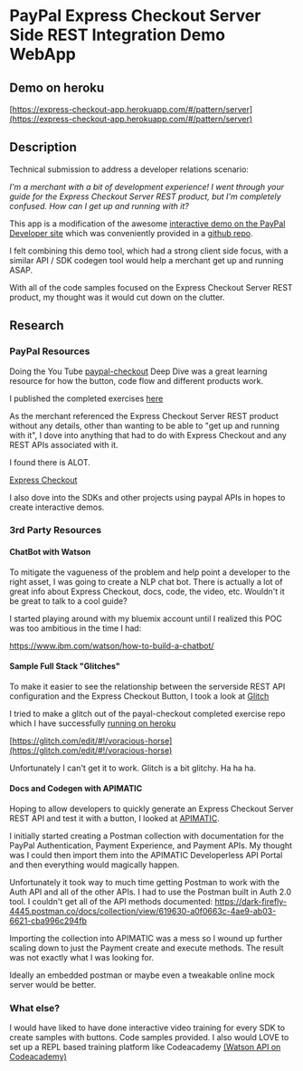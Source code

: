 # PayPal Express Checkout Server Side REST Integration Demo WebApp

## Demo on heroku
[https://express-checkout-app.herokuapp.com/#/pattern/server](https://express-checkout-app.herokuapp.com/#/pattern/server)

## Description

Technical submission to address a developer relations scenario: 

*I'm a merchant with a bit of development experience! I went through your guide for the Express Checkout Server REST product, but I'm completely confused. How can I get up and running with it?*

This app is a modification of the awesome [interactive demo on the PayPal Developer site](https://developer.paypal.com/demo/checkout/#/pattern/client) which was conveniently provided in a [github repo](https://github.com/paypal/paypal-checkout-demo).

I felt combining this demo tool, which had a strong client side focus, with a similar API / SDK codegen tool would help a merchant get up and running ASAP.

With all of the code samples focused on the Express Checkout Server REST product, my thought was it would cut down on the clutter.

## Research

### PayPal Resources

Doing the You Tube [paypal-checkout](https://github.com/paypal/paypal-checkout) Deep Dive
was a great learning resource for how the button, code flow and different products work.

I published the completed exercises [here](https://github.com/jewelsjacobs/paypal-samples)

As the merchant referenced the Express Checkout Server REST product without any details, other than wanting to be able to "get up and running with it", I dove into anything that had to do with Express Checkout and any REST APIs associated with it.

I found there is ALOT.

[Express Checkout](https://developer.paypal.com/docs/integration/direct/express-checkout/integration-jsv4/)

I also dove into the SDKs and other projects using paypal APIs in hopes to create interactive demos.

### 3rd Party Resources

#### ChatBot with Watson
To mitigate the vagueness of the problem and help point a developer to the right asset, I was going to create a NLP chat bot. There is actually a lot of great info about Express Checkout, docs, code, the video, etc. Wouldn't it be great to talk to a cool guide?

I started playing around with my bluemix account until I realized this POC was too ambitious in the time I had:

https://www.ibm.com/watson/how-to-build-a-chatbot/

#### Sample Full Stack "Glitches"
To make it easier to see the relationship between the serverside REST API configuration and the Express Checkout Button, I took a look at [Glitch](https://glitch.com)

I tried to make a glitch out of the payal-checkout completed exercise repo which I have successfully [running on heroku](https://paypal-samples.herokuapp.com/)

[https://glitch.com/edit/#!/voracious-horse](https://glitch.com/edit/#!/voracious-horse)

Unfortunately I can't get it to work.  Glitch is a bit glitchy. Ha ha ha.

#### Docs and Codegen with APIMATIC
Hoping to allow developers to quickly generate an Express Checkout Server REST API and test it with a button, I looked at [APIMATIC](https://apimatic.io/).

I initially started creating a Postman collection with documentation for the PayPal Authentication, Payment Experience, and Payment APIs.  My thought was I could then import them into the APIMATIC Developerless API Portal and then everything would magically happen.

Unfortunately it took way to much time getting Postman to work with the Auth API and all of the other APIs. I had to use the Postman built in Auth 2.0 tool. I couldn't get all of the API methods documented: https://dark-firefly-4445.postman.co/docs/collection/view/619630-a0f0663c-4ae9-ab03-6621-cba996c294fb

Importing the collection into APIMATIC was a mess so I wound up further scaling down to just the Payment create and execute methods. The result was not exactly what I was looking for.

Ideally an embedded postman or maybe even a tweakable online mock server would be better.

### What else?
I would have liked to have done interactive video training for every SDK to create samples with buttons. Code samples provided. I also would LOVE to set up a REPL based training platform like Codeacademy [(Watson API on Codeacademy)](https://www.codecademy.com/learn/ibm-watson)



